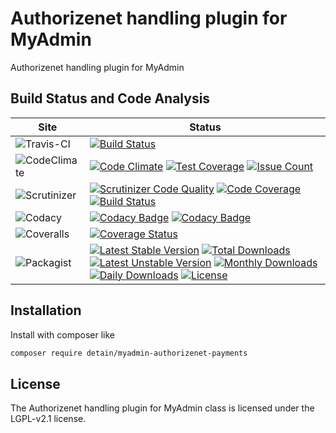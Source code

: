 # Authorizenet handling plugin for MyAdmin

Authorizenet handling plugin for MyAdmin

## Build Status and Code Analysis

Site          | Status
--------------|---------------------------
![Travis-CI](http://i.is.cc/storage/GYd75qN.png "Travis-CI")     | [![Build Status](https://travis-ci.org/myadmin-plugins/authorizenet-payments.svg?branch=master)](https://travis-ci.org/myadmin-plugins/authorizenet-payments)
![CodeClimate](http://i.is.cc/storage/GYlageh.png "CodeClimate")  | [![Code Climate](https://codeclimate.com/github/myadmin-plugins/authorizenet-payments/badges/gpa.svg)](https://codeclimate.com/github/myadmin-plugins/authorizenet-payments) [![Test Coverage](https://codeclimate.com/github/myadmin-plugins/authorizenet-payments/badges/coverage.svg)](https://codeclimate.com/github/myadmin-plugins/authorizenet-payments/coverage) [![Issue Count](https://codeclimate.com/github/myadmin-plugins/authorizenet-payments/badges/issue_count.svg)](https://codeclimate.com/github/myadmin-plugins/authorizenet-payments)
![Scrutinizer](http://i.is.cc/storage/GYeUnux.png "Scrutinizer")   | [![Scrutinizer Code Quality](https://scrutinizer-ci.com/g/myadmin-plugins/authorizenet-payments/badges/quality-score.png?b=master)](https://scrutinizer-ci.com/g/myadmin-plugins/authorizenet-payments/?branch=master) [![Code Coverage](https://scrutinizer-ci.com/g/myadmin-plugins/authorizenet-payments/badges/coverage.png?b=master)](https://scrutinizer-ci.com/g/myadmin-plugins/authorizenet-payments/?branch=master) [![Build Status](https://scrutinizer-ci.com/g/myadmin-plugins/authorizenet-payments/badges/build.png?b=master)](https://scrutinizer-ci.com/g/myadmin-plugins/authorizenet-payments/build-status/master)
![Codacy](http://i.is.cc/storage/GYi66Cx.png "Codacy")        | [![Codacy Badge](https://api.codacy.com/project/badge/Grade/226251fc068f4fd5b4b4ef9a40011d06)](https://www.codacy.com/app/detain/myadmin-authorizenet-payments) [![Codacy Badge](https://api.codacy.com/project/badge/Coverage/25fa74eb74c947bf969602fcfe87e349)](https://www.codacy.com/app/detain/myadmin-authorizenet-payments?utm_source=github.com&utm_medium=referral&utm_content=detain/myadmin-authorizenet-payments&utm_campaign=Badge_Coverage)
![Coveralls](http://i.is.cc/storage/GYjNSim.png "Coveralls")    | [![Coverage Status](https://coveralls.io/repos/github/detain/db_abstraction/badge.svg?branch=master)](https://coveralls.io/github/myadmin-plugins/authorizenet-payments?branch=master)
![Packagist](http://i.is.cc/storage/GYacBEX.png "Packagist")     | [![Latest Stable Version](https://poser.pugx.org/detain/myadmin-authorizenet-payments/version)](https://packagist.org/packages/detain/myadmin-authorizenet-payments) [![Total Downloads](https://poser.pugx.org/detain/myadmin-authorizenet-payments/downloads)](https://packagist.org/packages/detain/myadmin-authorizenet-payments) [![Latest Unstable Version](https://poser.pugx.org/detain/myadmin-authorizenet-payments/v/unstable)](//packagist.org/packages/detain/myadmin-authorizenet-payments) [![Monthly Downloads](https://poser.pugx.org/detain/myadmin-authorizenet-payments/d/monthly)](https://packagist.org/packages/detain/myadmin-authorizenet-payments) [![Daily Downloads](https://poser.pugx.org/detain/myadmin-authorizenet-payments/d/daily)](https://packagist.org/packages/detain/myadmin-authorizenet-payments) [![License](https://poser.pugx.org/detain/myadmin-authorizenet-payments/license)](https://packagist.org/packages/detain/myadmin-authorizenet-payments)


## Installation

Install with composer like

```sh
composer require detain/myadmin-authorizenet-payments
```

## License

The Authorizenet handling plugin for MyAdmin class is licensed under the LGPL-v2.1 license.

